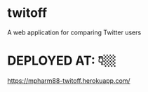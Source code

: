 # twitoff
A web application for comparing Twitter users

# DEPLOYED AT: 👇🏼

https://mpharm88-twitoff.herokuapp.com/
